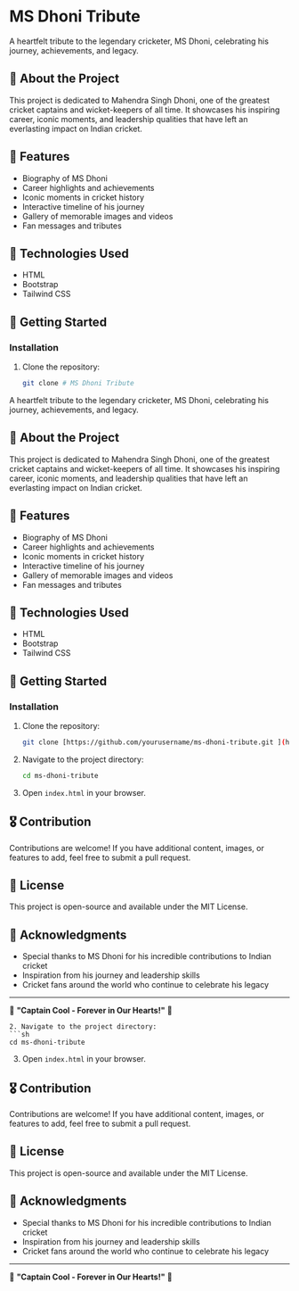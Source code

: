 # MS Dhoni Tribute

A heartfelt tribute to the legendary cricketer, MS Dhoni, celebrating his journey, achievements, and legacy.

## 🌟 About the Project
This project is dedicated to Mahendra Singh Dhoni, one of the greatest cricket captains and wicket-keepers of all time. It showcases his inspiring career, iconic moments, and leadership qualities that have left an everlasting impact on Indian cricket.

## 📌 Features
- Biography of MS Dhoni
- Career highlights and achievements
- Iconic moments in cricket history
- Interactive timeline of his journey
- Gallery of memorable images and videos
- Fan messages and tributes

## 🎯 Technologies Used
- HTML
- Bootstrap
- Tailwind CSS

## 🚀 Getting Started
### Installation
1. Clone the repository:
   ```sh
   git clone # MS Dhoni Tribute

A heartfelt tribute to the legendary cricketer, MS Dhoni, celebrating his journey, achievements, and legacy.

## 🌟 About the Project
This project is dedicated to Mahendra Singh Dhoni, one of the greatest cricket captains and wicket-keepers of all time. It showcases his inspiring career, iconic moments, and leadership qualities that have left an everlasting impact on Indian cricket.

## 📌 Features
- Biography of MS Dhoni
- Career highlights and achievements
- Iconic moments in cricket history
- Interactive timeline of his journey
- Gallery of memorable images and videos
- Fan messages and tributes

## 🎯 Technologies Used
- HTML
- Bootstrap
- Tailwind CSS

## 🚀 Getting Started
### Installation
1. Clone the repository:
   ```sh
   git clone [https://github.com/yourusername/ms-dhoni-tribute.git ](https://rudransh777.github.io/Tribute-Page/trub.html)
   ```
2. Navigate to the project directory:
   ```sh
   cd ms-dhoni-tribute
   ```
3. Open `index.html` in your browser.

## 🎖️ Contribution
Contributions are welcome! If you have additional content, images, or features to add, feel free to submit a pull request.

## 📜 License
This project is open-source and available under the MIT License.

## 🙌 Acknowledgments
- Special thanks to MS Dhoni for his incredible contributions to Indian cricket
- Inspiration from his journey and leadership skills
- Cricket fans around the world who continue to celebrate his legacy

---

💙 **"Captain Cool - Forever in Our Hearts!"** 🏏


   ```
2. Navigate to the project directory:
   ```sh
   cd ms-dhoni-tribute
   ```
3. Open `index.html` in your browser.

## 🎖️ Contribution
Contributions are welcome! If you have additional content, images, or features to add, feel free to submit a pull request.

## 📜 License
This project is open-source and available under the MIT License.

## 🙌 Acknowledgments
- Special thanks to MS Dhoni for his incredible contributions to Indian cricket
- Inspiration from his journey and leadership skills
- Cricket fans around the world who continue to celebrate his legacy

---

💙 **"Captain Cool - Forever in Our Hearts!"** 🏏

